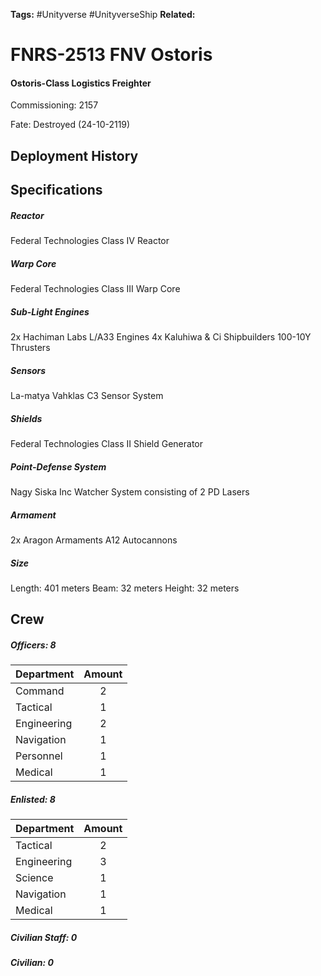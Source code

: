 **Tags:** #Unityverse #UnityverseShip
**Related:** 

# FNRS-2513 FNV Ostoris
#### Ostoris-Class Logistics Freighter

Commissioning: 2157

Fate: Destroyed (24-10-2119)
## Deployment History

## Specifications
##### Reactor
Federal Technologies Class IV Reactor
##### Warp Core
Federal Technologies Class III Warp Core
##### Sub-Light Engines
2x Hachiman Labs L/A33 Engines
4x Kaluhiwa & Ci Shipbuilders 100-10Y Thrusters
##### Sensors
La-matya Vahklas C3 Sensor System
##### Shields
Federal Technologies Class II Shield Generator
##### Point-Defense System
Nagy Siska Inc Watcher System consisting of 2 PD Lasers
##### Armament
2x Aragon Armaments A12 Autocannons
##### Size
Length: 401 meters
Beam: 32 meters
Height: 32 meters
## Crew
##### Officers: 8

|Department|Amount|
|---|:---:|
|Command|2|
|Tactical|1|
|Engineering|2|
|Navigation|1|
|Personnel|1|
|Medical|1|

##### Enlisted: 8

|Department|Amount|
|---|:---:|
|Tactical|2|
|Engineering|3|
|Science|1|
|Navigation|1|
|Medical|1|

##### Civilian Staff: 0

##### Civilian: 0

